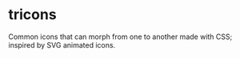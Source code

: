 # tricons
Common icons that can morph from one to another made with CSS; inspired by SVG animated icons.
